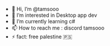 - 👋 Hi, I’m @tamsooo
- 👀 I’m interested in Desktop app dev
- 🌱 I’m currently learning c#
- 📫 How to reach me : discord tamsooo 
- ⚡ fact: free palestine 🇵🇸

<!---
tamsooo/tamsooo is a ✨ special ✨ repository because its `README.md` (this file) appears on your GitHub profile.
You can click the Preview link to take a look at your changes.
--->
